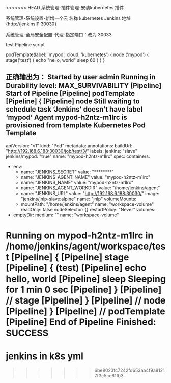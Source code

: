 <<<<<<< HEAD
系统管理-插件管理-安装kubernetes 插件

系统管理-系统设置-新增一个云
名称 kubernetes
Jenkins 地址  {http://jenkinsIP:30030}

系统管理-全局安全配置-代理-指定端口：改为 30033



test Pipeline script


podTemplate(label: 'mypod', cloud: 'kubernetes')
{
    node ('mypod') {
        stage('test') {
            echo "hello, world"
            sleep 60
        }
    }
}

正确输出为：
Started by user admin
Running in Durability level: MAX_SURVIVABILITY
[Pipeline] Start of Pipeline
[Pipeline] podTemplate
[Pipeline] {
[Pipeline] node
Still waiting to schedule task
‘Jenkins’ doesn’t have label ‘mypod’
Agent mypod-h2ntz-m1lrc is provisioned from template Kubernetes Pod Template
---
apiVersion: "v1"
kind: "Pod"
metadata:
  annotations:
    buildUrl: "http://192.168.6.188:30030/job/test/3/"
  labels:
    jenkins: "slave"
    jenkins/mypod: "true"
  name: "mypod-h2ntz-m1lrc"
spec:
  containers:
  - env:
    - name: "JENKINS_SECRET"
      value: "********"
    - name: "JENKINS_AGENT_NAME"
      value: "mypod-h2ntz-m1lrc"
    - name: "JENKINS_NAME"
      value: "mypod-h2ntz-m1lrc"
    - name: "JENKINS_AGENT_WORKDIR"
      value: "/home/jenkins/agent"
    - name: "JENKINS_URL"
      value: "http://192.168.6.188:30030/"
    image: "jenkins/jnlp-slave:alpine"
    name: "jnlp"
    volumeMounts:
    - mountPath: "/home/jenkins/agent"
      name: "workspace-volume"
      readOnly: false
  nodeSelector: {}
  restartPolicy: "Never"
  volumes:
  - emptyDir:
      medium: ""
    name: "workspace-volume"

Running on mypod-h2ntz-m1lrc in /home/jenkins/agent/workspace/test
[Pipeline] {
[Pipeline] stage
[Pipeline] { (test)
[Pipeline] echo
hello, world
[Pipeline] sleep
Sleeping for 1 min 0 sec
[Pipeline] }
[Pipeline] // stage
[Pipeline] }
[Pipeline] // node
[Pipeline] }
[Pipeline] // podTemplate
[Pipeline] End of Pipeline
Finished: SUCCESS
=======
# jenkins in k8s yml
>>>>>>> 6be8023fc7242fd653aa4f9a81217f3c5ce61fb3
